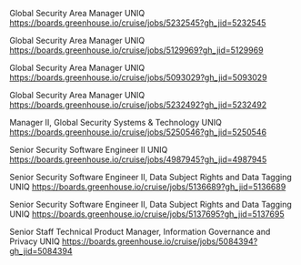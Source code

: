 Global Security Area Manager UNIQ https://boards.greenhouse.io/cruise/jobs/5232545?gh_jid=5232545

Global Security Area Manager UNIQ https://boards.greenhouse.io/cruise/jobs/5129969?gh_jid=5129969

Global Security Area Manager UNIQ https://boards.greenhouse.io/cruise/jobs/5093029?gh_jid=5093029

Global Security Area Manager UNIQ https://boards.greenhouse.io/cruise/jobs/5232492?gh_jid=5232492

Manager II, Global Security Systems & Technology UNIQ https://boards.greenhouse.io/cruise/jobs/5250546?gh_jid=5250546

Senior Security Software Engineer II UNIQ https://boards.greenhouse.io/cruise/jobs/4987945?gh_jid=4987945

Senior Security Software Engineer II, Data Subject Rights and Data Tagging UNIQ https://boards.greenhouse.io/cruise/jobs/5136689?gh_jid=5136689

Senior Security Software Engineer II, Data Subject Rights and Data Tagging UNIQ https://boards.greenhouse.io/cruise/jobs/5137695?gh_jid=5137695

Senior Staff Technical Product Manager, Information Governance and Privacy UNIQ https://boards.greenhouse.io/cruise/jobs/5084394?gh_jid=5084394

